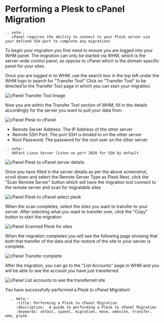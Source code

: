 # Performing a Plesk to cPanel Migration

```eval_rst
.. note::
   cPanel requires the ability to connect to your Plesk server via your defined SSH port to complete any migrations
```

To begin your migration you first need to ensure you are logged into your WHM panel.
The migration can only be started via WHM, which is the server-wide control panel, as oppose to cPanel which is the domain specific panel for your sites.

Once you are logged in to WHM, use the search box in the top left under the WHM logo to search for "Transfer Tool"
Click on "Transfer Tool" to be directed to the Transfer Tool page in which you can start your migration.

![cPanel Transfer Tool Image](cpanel_searchtransfertool.PNG)

Now you are within the Transfer Tool section of WHM, fill in the details accordingly for the server you want to pull your data from.

![cPanel Plesk to cPanel](cpanel_transfertool1.PNG)

- Remote Server Address: The IP Address of the other server
- Remote SSH Port: The port SSH is binded to on the other server
- Root Password: The password for the root user on the other server

```eval_rst
.. note::
   UKFast Linux Server listen on port 2020 for SSH by default
```
![cPanel Plesk to cPanel server details](cpanel_transfertool1withdetails.PNG)

Once you have filled in the server details as per the above screenshot, scroll down and select the Remote Server Type as Plesk
Next, click the "Scan Remote Server" button which will have the migration tool connect to the remote server and scan for migratable sites

![cPanel Plesk to cPanel select plesk](cpanel_transfertool2selectplesk.PNG)

When the scan completes, select the sites you want to transfer to your server.
After selecting what you want to transfer over, click the "Copy" button to start the migration

![cPanel Scanned Plesk for sites](cpanel_transfertoolscannedplesk.PNG)

When the migration completes you will see the following page showing that both that transfer of the data and the restore of the site to your server is complete.

![cPanel Transfer complete](cpanel_transfertoolplesksuccess.PNG)

After the migration, you can go to the "List Accounts" page in WHM and you will be able to see the account you have just transferred

![cPanel List accounts to see the transferred site](cpanel_transfertoollistaccounts.PNG)

You have successfully performed a Plesk to cPanel Migration!


```eval_rst
  .. meta::
     :title: Performing a Plesk to cPanel Migration
     :description:  A guide to performing a Plesk to cPanel Migration
     :keywords: ukfast, cpanel, migration, move, website, transfer, whm, plesk
